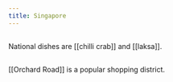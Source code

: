 ```yaml
---
title: Singapore
---
```


##
National dishes are [[chilli crab]] and [[laksa]].
##
[[Orchard Road]] is a popular shopping district.
